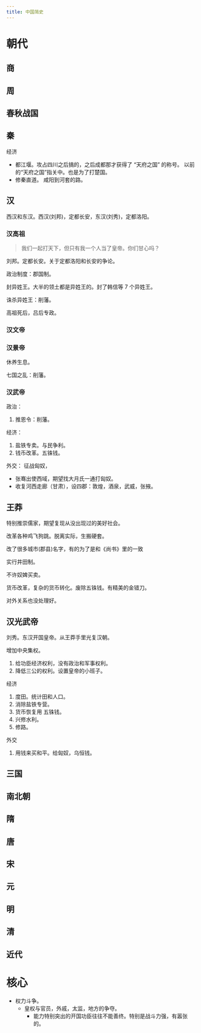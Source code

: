 ```yaml
---
title: 中国简史
---
```


# 朝代
## 商
## 周
## 春秋战国
## 秦

经济
* 都江堰。攻占四川之后搞的，之后成都那才获得了 “天府之国” 的称号。 以前的“天府之国”指关中。也是为了打楚国。
* 修秦直道。 咸阳到河套的路。
  
## 汉
西汉和东汉。西汉(刘邦)，定都长安，东汉(刘秀)，定都洛阳。

### 汉高祖
> 我们一起打天下，但只有我一个人当了皇帝。你们甘心吗？

刘邦。定都长安。关于定都洛阳和长安的争论。

政治制度：郡国制。

封异姓王。大半的领土都是异姓王的。封了韩信等 7 个异姓王。

诛杀异姓王：削藩。

高祖死后，吕后专政。

### 汉文帝

### 汉景帝
休养生息。

七国之乱：削藩。

### 汉武帝
政治：
1. 推恩令：削藩。

经济：
1. 盐铁专卖。与民争利。
2. 钱币改革。五铢钱。

外交：
征战匈奴，
* 张骞出使西域，期望找大月氏一通打匈奴。
* 收复河西走廊（甘肃），设四郡：敦煌，酒泉，武威，张掖。

## 王莽
特别推崇儒家，期望复现从没出现过的美好社会。

改革各种鸡飞狗跳。脱离实际，生搬硬套。

改了很多城市(郡县)名字，有的为了是和《尚书》里的一致

实行井田制。

不许奴婢买卖。

货币改革，复杂的货币转化。废除五铢钱。有精美的金错刀。

对外关系也没处理好。

## 汉光武帝
刘秀。东汉开国皇帝。从王莽手里光复汉朝。

增加中央集权。
1. 给功臣经济权利，没有政治和军事权利。
2. 降低三公的权利。设置皇帝的小班子。

经济
1. 度田。统计田和人口。
2. 消除盐铁专营。
3. 货币恢复用 五铢钱。
4. 兴修水利。
5. 修路。

外交
1. 用钱来买和平。给匈奴，乌恒钱。

## 三国
## 南北朝
## 隋
## 唐
## 宋
## 元
## 明
## 清
## 近代


# 核心
* 权力斗争。
  * 皇权与官员，外戚，太监，地方的争夺。
    * 能力特别突出的开国功臣往往不能善终。特别是战斗力强，有嚣张的。